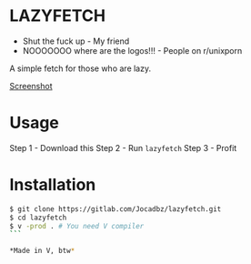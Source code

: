 # LAZYFETCH

- Shut the fuck up - My friend
- NOOOOOOO where are the logos!!! - People on r/unixporn

A simple fetch for those who are lazy.

[Screenshot](assets/screenshot.png)

# Usage

Step 1 - Download this
Step 2 - Run `lazyfetch`
Step 3 - Profit

# Installation

`````bash
$ git clone https://gitlab.com/Jocadbz/lazyfetch.git
$ cd lazyfetch
$ v -prod . # You need V compiler
```

*Made in V, btw*